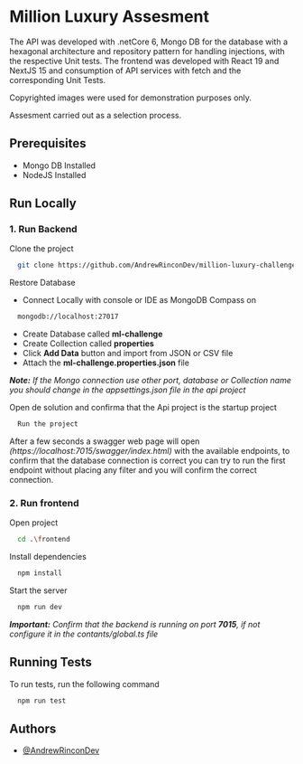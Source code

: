 
# Million Luxury Assesment

The API was developed with .netCore 6, Mongo DB for the database with a hexagonal architecture and repository pattern for handling injections, with the respective Unit tests. The frontend was developed with React 19 and NextJS 15 and consumption of API services with fetch and the corresponding Unit Tests.

Copyrighted images were used for demonstration purposes only.

Assesment carried out as a selection process.


## Prerequisites

- Mongo DB Installed
- NodeJS Installed


## Run Locally

### 1. Run Backend

Clone the project

```bash
  git clone https://github.com/AndrewRinconDev/million-luxury-challenge.git
```

Restore Database
- Connect Locally with console or IDE as MongoDB Compass on

```bash
  mongodb://localhost:27017
``` 

- Create Database called **ml-challenge**
- Create Collection called **properties**
- Click **Add Data** button and import from JSON or CSV file
- Attach the **ml-challenge.properties.json** file 


***Note:** If the Mongo connection use other port, database or Collection name you should change in the appsettings.json file in the api project*

Open de solution and confirma that the Api project is the startup project

```bash
  Run the project
```

After a few seconds a swagger web page will open *(https://localhost:7015/swagger/index.html)* with the available endpoints, to confirm that the database connection is correct you can try to run the first endpoint without placing any filter and you will confirm the correct connection.

### 2. Run frontend

Open project
```bash
  cd .\frontend
```

Install dependencies

```bash
  npm install
```

Start the server

```bash
  npm run dev
```

***Important:** Confirm that the backend is running on port **7015**, if not configure it in the contants/global.ts file*


## Running Tests

To run tests, run the following command

```bash
  npm run test
```


## Authors

- [@AndrewRinconDev](https://www.github.com/AndrewRinconDev)
